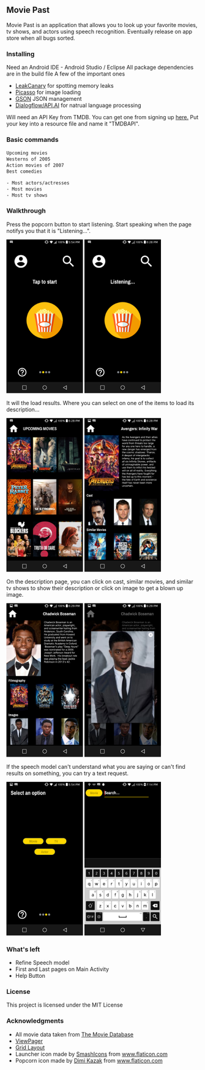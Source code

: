 ## Movie Past

Movie Past is an application that allows you to look up your favorite movies, tv shows, and actors using speech recognition.
Eventually release on app store when all bugs sorted.

### Installing

Need an Android IDE - Android Studio / Eclipse
All package dependencies are in the build file
A few of the important ones

* [LeakCanary](https://github.com/square/leakcanary) for spotting memory leaks
* [Picasso](https://github.com/square/picasso) for image loading
* [GSON](https://github.com/google/gson) JSON management
* [Dialogflow/API.AI](https://github.com/dialogflow/dialogflow-android-client) for natrual language processing

Will need an API Key from TMDB. You can get one from signing up [here.](https://www.themoviedb.org/account/signup)
Put your key into a resource file and name it "TMDBAPI".

### Basic commands
```
Upcoming movies
Westerns of 2005
Action movies of 2007
Best comedies
```
```
- Most actors/actresses
- Most movies
- Most tv shows
```

### Walkthrough
Press the popcorn button to start listening. Start speaking when the page notifys you that it is "Listening...".
<p>
  <img width="200" height="400" alt="Home Page" src="app/src/main/assets/screenshots/0.png"> 
  <img width="200" height="400" alt="Home Page" src="app/src/main/assets/screenshots/2.png">
</p>

It will the load results. Where you can select on one of the items to load its description...
<p>
  <img width="200" height="400" alt="Home Page" src="app/src/main/assets/screenshots/3.png">
  <img width="200" height="400" alt="Home Page" src="app/src/main/assets/screenshots/4.png"> 
</p>

On the description page, you can click on cast, similar movies, and similar tv shows to show their description or click on image to get a blown up image.
<p>
  <img width="200" height="400" alt="Home Page" src="app/src/main/assets/screenshots/5.png">
  <img width="200" height="400" alt="Home Page" src="app/src/main/assets/screenshots/6.png"> 
</p>

If the speech model can't understand what you are saying or can't find results on something, you can try a text request.
<p>
  <img width="200" height="400" alt="Home Page" src="app/src/main/assets/screenshots/1.png">
  <img width="200" height="400" alt="Home Page" src="app/src/main/assets/screenshots/7.png"> 
</p>

### What's left
* Refine Speech model
* First and Last pages on Main Activity
* Help Button
### License

This project is licensed under the MIT License

### Acknowledgments
* All movie data taken from [The Movie Database](https://www.themoviedb.org/?language=en)
* [ViewPager](https://www.youtube.com/watch?v=kaZCrPhayL0)
* [Grid Layout](https://www.youtube.com/watch?v=HuAKlyHbKwE)
* Launcher icon made by [SmashIcons](https://www.flaticon.com/authors/smashicons) from www.flaticon.com
* Popcorn icon made by [Dimi Kazak](https://www.flaticon.com/authors/dimi-kazak) from www.flaticon.com 

